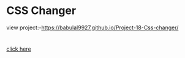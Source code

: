 # CSS Changer
view project:-https://babulal9927.github.io/Project-18-Css-changer/
#
[click here](https://babulal9927.github.io/Project-18-Css-changer/)
